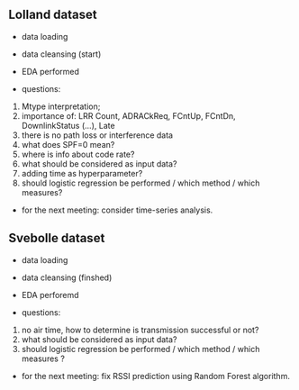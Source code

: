 ## Lolland dataset

- data loading 

- data cleansing (start)

- EDA performed

- questions: 
1. Mtype interpretation;
2. importance of: LRR Count, ADRACkReq, FCntUp, FCntDn, DownlinkStatus (...), Late
3. there is no path loss or interference data
4. what does SPF=0 mean?
5. where is info about code rate?
6. what should be considered as input data?
7. adding time as hyperparameter?
8. should logistic regression be performed / which method / which measures?

- for the next meeting: consider time-series analysis.

## Svebolle dataset

- data loading

- data cleansing (finshed)

- EDA perforemd

- questions:
1. no air time, how to determine is transmission successful or not?
2. what should be considered as input data?
3. should logistic regression be performed / which method / which measures ? 

- for the next meeting: fix RSSI prediction using Random Forest algorithm.
